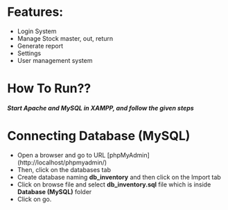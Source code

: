 <h1>Features:</h1>
<ul> 
<li>Login System</li>
<li>Manage Stock master, out, return</li>
<li>Generate report</li>
<li>Settings</li>
<li>User management system</li>
</ul>

<h1>How To Run??</h1>
<h5>Start Apache and MySQL in XAMPP, and follow the given steps</h5>

<h1>Connecting Database (MySQL)</h1>
<ul> 
<li>Open a browser and go to URL [phpMyAdmin](http://localhost/phpmyadmin/)
<li>Then, click on the databases tab<br>
<li>Create database naming <strong>db_inventory</strong> and then click on the Import tab<br>
<li>Click on browse file and select <strong>db_inventory.sql</strong> file which is inside <strong>Database (MySQL)</strong> folder<br>
<li>Click on go.<br>
</ul>
